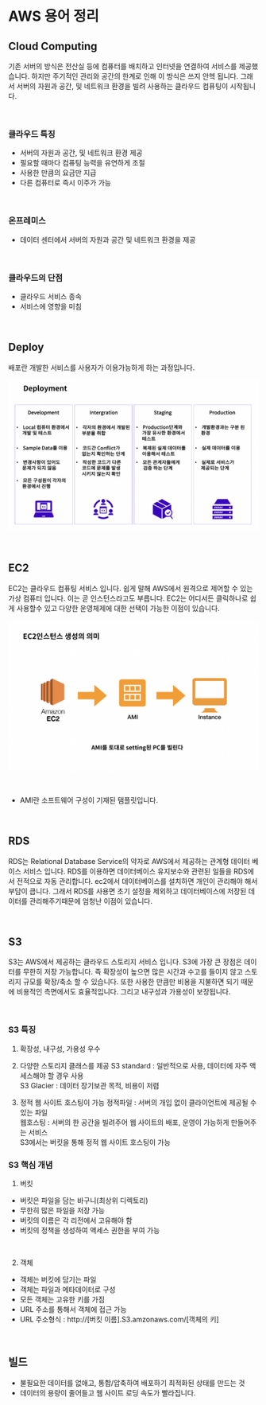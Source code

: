 # AWS 용어 정리

## Cloud Computing

기존 서버의 방식은 전산실 등에 컴퓨터를 배치하고 인터넷을 연결하여 서비스를 제공했습니다. 하지만 주기적인 관리와 공간의 한계로 인해 이 방식은 쓰지 안헥 됩니다. 그래서 서버의 자원과 공간, 및 네트워크 환경을 빌려 사용하는 클라우드 컴퓨팅이 시작됩니다.

<br />

### 클라우드 특징
- 서버의 자원과 공간, 및 네트워크 환경 제공
- 필요할 때마다 컴퓨팅 능력을 유연하게 조절
- 사용한 만큼의 요금만 지급
- 다른 컴퓨터로 즉시 이주가 가능

<br />

### 온프레미스
- 데이터 센터에서 서버의 자원과 공간 및 네트워크 환경을 제공

<br />

### 클라우드의 단점
- 클라우드 서비스 종속
- 서비스에 영향을 미침

<br />

## Deploy

배포란 개발한 서비스를 사용자가 이용가능하게 하는 과정입니다.

![](./image/depo.png)

<br />

## EC2

EC2는 클라우드 컴퓨팅 서비스 입니다. 쉽게 말해 AWS에서 원격으로 제어할 수 있는 가상 컴퓨터 입니다. 이는 곧 인스턴스라고도 부릅니다. EC2는 어디서든 클릭하나로 쉽게 사용할수 있고 다양한 운영체제에 대한 선택이 가능한 이점이 있습니다.

![](./image/ec2.png)

<br />

- AMI란 소프트웨어 구성이 기재된 탬플릿입니다.

<br />

## RDS

RDS는 Relational Database Service의 약자로 AWS에서 제공하는 관계형 데이터 베이스 서비스 입니다. RDS를 이용하면 데이터베이스 유지보수와 관련된 일들을 RDS에서 전적으로 자동 관리합니다. ec2에서 데이터베이스를 설치하면 개인이 관리해야 해서 부담이 큽니다. 그래서 RDS를 사용면 초기 설정을 제외하고 데이터베이스에 저장된 데이터를 관리해주기때문에 엄청난 이점이 있습니다.

<br />

## S3

S3는 AWS에서 제공하는 클라우드 스토리지 서비스 입니다. S3에 가장 큰 장점은 데이터를 무한히 저장 가능합니다. 즉 확장성이 높으면 많은 시간과 수고를 들이지 않고 스토리지 규모를 확장/축소 할 수 있습니다. 또한 사용한 만큼만 비용을 지불하면 되기 때문에 비용적인 측면에서도 효율적입니다. 그리고 내구성과 가용성이 보장됩니다.

<br />

### S3 특징

1. 확장성, 내구성, 가용성 우수

2. 다양한 스토리지 클래스를 제공 
S3 standard : 일반적으로 사용, 데이터에 자주 액세스해야 할 경우 사용  
S3 Glacier : 데이터 장기보관 목적, 비용이 저렴

3. 정적 웹 사이트 호스팅이 가능
정적파일 : 서버의 개입 없이 클라이언트에 제공될 수 있는 파일  
웹호스팅 : 서버의 한 공간을 빌려주어 웹 사이트의 배포, 운영이 가능하게 만들어주는 서비스  
S3에서는 버킷을 통해 정적 웹 사이트 호스팅이 가능

### S3 핵심 개념

1. 버킷
- 버킷은 파일을 담는 바구니(최상위 디렉토리)
- 무한히 많은 파일을 저장 가능
- 버킷의 이름은 각 리전에서 고유해야 함
- 버킷의 정책을 생성하여 액세스 권한을 부여 가능

<br />

2. 객체
- 객체는 버킷에 담기는 파일
- 객체는 파일과 메타데이터로 구성
- 모든 객체는 고유한 키를 가짐
- URL 주소를 통해서 객체에 접근 가능
- URL 주소형식 : http://[버킷 이름].S3.amzonaws.com/[객체의 키]

<br />

## 빌드

- 불필요한 데이터를 없애고, 통합/압축하여 배포하기 최적화된 상태를 만드는 것
- 데이터의 용량이 줄어들고 웹 사이트 로딩 속도가 빨라집니다.
